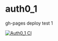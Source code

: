 # auth0_1

gh-pages deploy test 1

[![Auth0_1 CI](https://github.com/crapalajuive/auth0_1/actions/workflows/node.js.yml/badge.svg)](https://github.com/crapalajuive/auth0_1/actions/workflows/node.js.yml)


